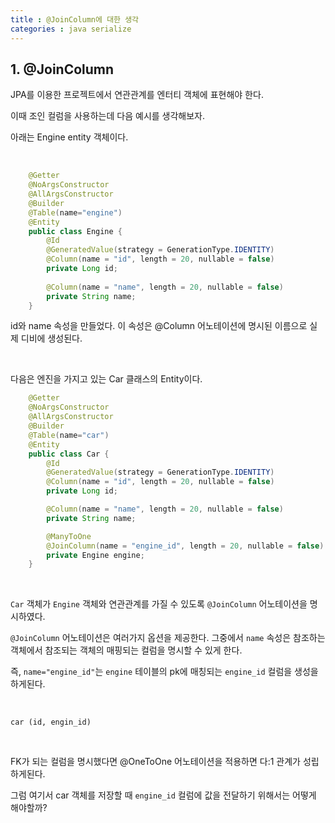 ```yaml
---
title : @JoinColumn에 대한 생각
categories : java serialize
---
```


## 1. @JoinColumn

JPA를 이용한 프로젝트에서 연관관계를 엔터티 객체에 표현해야 한다. 

이때 조인 컬럼을 사용하는데 다음 예시를 생각해보자.

아래는 Engine entity 객체이다.

<br>

````java
    @Getter
    @NoArgsConstructor
    @AllArgsConstructor
    @Builder
    @Table(name="engine")
    @Entity
    public class Engine {
        @Id
        @GeneratedValue(strategy = GenerationType.IDENTITY)
        @Column(name = "id", length = 20, nullable = false)
        private Long id;
        
        @Column(name = "name", length = 20, nullable = false)
        private String name;        
    }
````

id와 name 속성을 만들었다. 이 속성은 @Column 어노테이션에 명시된 이름으로 실제 디비에 생성된다.

<br>

다음은 엔진을 가지고 있는 Car 클래스의 Entity이다. 

````java
    @Getter
    @NoArgsConstructor
    @AllArgsConstructor
    @Builder
    @Table(name="car")
    @Entity
    public class Car {
        @Id
        @GeneratedValue(strategy = GenerationType.IDENTITY)
        @Column(name = "id", length = 20, nullable = false)
        private Long id;

        @Column(name = "name", length = 20, nullable = false)
        private String name;

        @ManyToOne
        @JoinColumn(name = "engine_id", length = 20, nullable = false)
        private Engine engine;
    }
````

<br>

`Car` 객체가 `Engine` 객체와 연관관계를 가질 수 있도록 `@JoinColumn` 어노테이션을 명시하였다. 

`@JoinColumn` 어노테이션은 여러가지 옵션을 제공한다. 그중에서 `name` 속성은 참조하는 객체에서 참조되는 객체의 매핑되는 컬럼을 명시할 수 있게 한다. 

즉, `name="engine_id"`는 `engine` 테이블의 pk에 매칭되는 `engine_id` 컬럼을 생성을 하게된다.


<br>

````
car (id, engin_id) 
````

<br>

FK가 되는 컬럼을 명시했다면 @OneToOne 어노테이션을 적용하면 다:1 관계가 성립하게된다.

그럼 여기서 car 객체를 저장할 때 `engine_id` 컬럼에 값을 전달하기 위해서는 어떻게 해야할까?

```


























